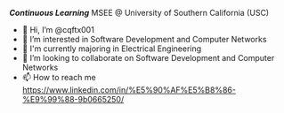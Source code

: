 ***Continuous Learning***
MSEE @ University of Southern California (USC)
- 👋 Hi, I’m @cqftx001
- 👀 I’m interested in Software Development and Computer Networks
- 🌱 I'm currently majoring in Electrical Engineering
- 💞️ I’m looking to collaborate on Software Development and Computer Networks
- 📫 How to reach me https://www.linkedin.com/in/%E5%90%AF%E5%B8%86-%E9%99%88-9b0665250/

<!---
cqftx001/cqftx001 is a ✨ special ✨ repository because its `README.md` (this file) appears on your GitHub profile.
You can click the Preview link to take a look at your changes.
--->

